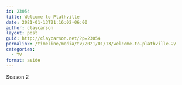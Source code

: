 ```yaml
---
id: 23054
title: Welcome to Plathville
date: 2021-01-13T21:16:02-06:00
author: claycarson
layout: post
guid: http://claycarson.net/?p=23054
permalink: /timeline/media/tv/2021/01/13/welcome-to-plathville-2/
categories:
  - TV
format: aside
---
```

<div class="media-details">Season 2</div>

<div class="media-creator"></div>

<div class="media-rating"></div>